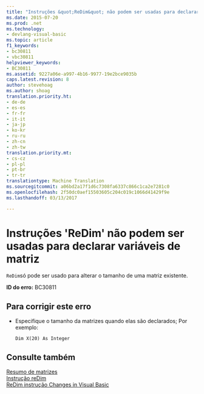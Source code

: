```yaml
---
title: "Instruções &quot;ReDim&quot; não podem ser usadas para declarar variáveis de matriz | Documentos do Microsoft"
ms.date: 2015-07-20
ms.prod: .net
ms.technology:
- devlang-visual-basic
ms.topic: article
f1_keywords:
- bc30811
- vbc30811
helpviewer_keywords:
- BC30811
ms.assetid: 9227a06e-a997-4b16-9977-19e2bce9035b
caps.latest.revision: 8
author: stevehoag
ms.author: shoag
translation.priority.ht:
- de-de
- es-es
- fr-fr
- it-it
- ja-jp
- ko-kr
- ru-ru
- zh-cn
- zh-tw
translation.priority.mt:
- cs-cz
- pl-pl
- pt-br
- tr-tr
translationtype: Machine Translation
ms.sourcegitcommit: a06bd2a17f1d6c7308fa6337c866c1ca2e7281c0
ms.openlocfilehash: 2f50dc0aef15503605c204c019c1066d41429f9e
ms.lasthandoff: 03/13/2017

---
```

# <a name="39redim39-statements-can-no-longer-be-used-to-declare-array-variables"></a>Instruções 'ReDim' não podem ser usadas para declarar variáveis de matriz
`ReDim`só pode ser usado para alterar o tamanho de uma matriz existente.  
  
 **ID do erro:** BC30811  
  
## <a name="to-correct-this-error"></a>Para corrigir este erro  
  
-   Especifique o tamanho da matrizes quando elas são declarados; Por exemplo:  
  
    ```  
    Dim X(20) As Integer  
    ```  
  
## <a name="see-also"></a>Consulte também  
 [Resumo de matrizes](../../visual-basic/language-reference/keywords/arrays-summary.md)   
 [Instrução reDim](../../visual-basic/language-reference/statements/redim-statement.md)   
 [ReDim instrução Changes in Visual Basic](http://msdn.microsoft.com/en-us/b4da14db-ff23-490f-b3c6-d7ae1b649532)
